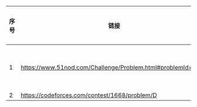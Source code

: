 |序号 |链接|      题目描述                                          | 难度|
|-----|----|-------------------------------------------------------|-----|
|1    |https://www.51nod.com/Challenge/Problem.html#problemId=2134 |逆序对板子 |简单|
|2    |https://codeforces.com/contest/1668/problem/D   |           |           |较难|